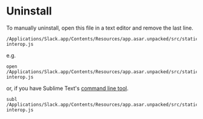 # Uninstall

To manually uninstall, open this file in a text editor and remove the last line.

    /Applications/Slack.app/Contents/Resources/app.asar.unpacked/src/static/ssb-interop.js

e.g.

    open /Applications/Slack.app/Contents/Resources/app.asar.unpacked/src/static/ssb-interop.js

or, if you have Sublime Text's [command line tool](https://www.sublimetext.com/docs/2/osx_command_line.html).

    subl /Applications/Slack.app/Contents/Resources/app.asar.unpacked/src/static/ssb-interop.js
